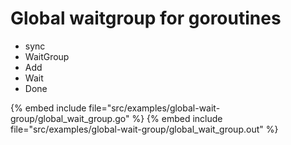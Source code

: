 # Global waitgroup for goroutines

* sync
* WaitGroup
* Add
* Wait
* Done

{% embed include file="src/examples/global-wait-group/global_wait_group.go" %}
{% embed include file="src/examples/global-wait-group/global_wait_group.out" %}



